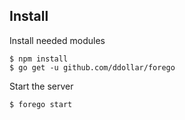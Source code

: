 
## Install

Install needed modules

    $ npm install
    $ go get -u github.com/ddollar/forego

Start the server

    $ forego start
